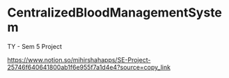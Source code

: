 # CentralizedBloodManagementSystem
TY - Sem 5 Project

https://www.notion.so/mihirshahapps/SE-Project-25746f640641800ab1f6e955f7a1d4e4?source=copy_link
